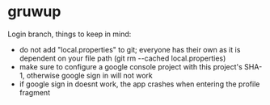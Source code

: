 # gruwup

Login branch, things to keep in mind:
- do not add "local.properties" to git; everyone has their own as it is dependent on your file path (git rm --cached local.properties)
- make sure to configure a google console project with this project's SHA-1, otherwise google sign in will not work
- if google sign in doesnt work, the app crashes when entering the profile fragment
